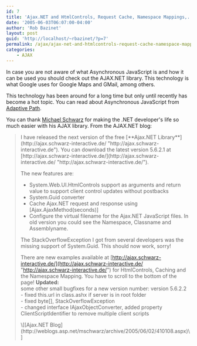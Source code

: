 ```yaml
---
id: 7
title: 'Ajax.NET and HtmlControls, Request Cache, Namespace Mappings,...'
date: '2005-06-03T06:07:00-04:00'
author: 'Rob Bazinet'
layout: post
guid: 'http://localhost/~rbazinet/?p=7'
permalink: /ajax/ajax-net-and-htmlcontrols-request-cache-namespace-mappings/
categories:
    - AJAX
---
```


In case you are not aware of what Asynchronous JavaScript is and how it can be used you should check out the AJAX.NET library. This technology is what Google uses for Google Maps and GMail, among others.

This technology has been around for a long time but only until recently has become a hot topic. You can read about Asynchronous JavaScript from [Adaptive Path](http://www.adaptivepath.com/publications/essays/archives/000385.php).

You can thank [Michael Schwarz](http://weblogs.asp.net/mschwarz/) for making the .NET developer's life so much easier with his AJAX library. From the AJAX.NET blog:

> <div>I have released the next version of the free [**Ajax.NET Library**](http://ajax.schwarz-interactive.de/ "http://ajax.schwarz-interactive.de"). You can download the latest version 5.6.2.1 at [http://ajax.schwarz-interactive.de/](http://ajax.schwarz-interactive.de/ "http://ajax.schwarz-interactive.de/").
> 
> The new features are:
> 
> - System.Web.UI.HtmlControls support as arguments and return value to support client control updates without postbacks
> - System.Guid converter
> - Cache Ajax.NET request and response using \[Ajax.AjaxMethod(seconds)\]
> - Configure the virtual filename for the Ajax.NET JavaScript files. In old version you could see the Namespace, Classname and Assemblyname.
> 
> The StackOverflowException I got from several developers was the missing support of System.Guid. This should now work, sorry!
> 
> There are new examples available at [http://ajax.schwarz-interactive.de/](http://ajax.schwarz-interactive.de/ "http://ajax.schwarz-interactive.de/") for HtmlControls, Caching and the Namespace Mapping. You have to scroll to the bottom of the page! **Updated:**  
> some other small bugfixes for a new version number: version 5.6.2.2  
> \- fixed this.url in class.ashx if server is in root folder  
> \- fixed byte\[\], StackOverflowException  
> \- changed interface IAjaxObjectConverter, added property ClientScriptIdentifier to remove multiple client scripts
> 
> </div>\[[Ajax.NET Blog](http://weblogs.asp.net/mschwarz/archive/2005/06/02/410108.aspx)\]